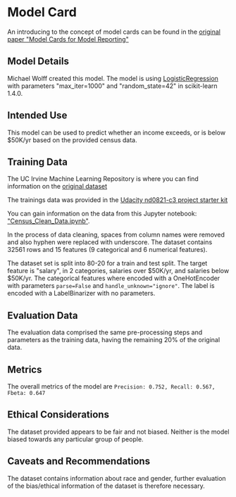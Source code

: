 # Model Card

An introducing to the concept of model cards can be found in the [original paper "Model Cards for Model Reporting"](https://arxiv.org/pdf/1810.03993.pdf)

## Model Details

Michael Wolff created this model. The model is using [LogisticRegression](https://scikit-learn.org/stable/modules/generated/sklearn.linear_model.LogisticRegression.html) with parameters "max_iter=1000" and "random_state=42" in scikit-learn 1.4.0. 

## Intended Use

This model can be used to predict whether an income exceeds, or is below $50K/yr based on the provided census data.

## Training Data

The UC Irvine Machine Learning Repository is where you can find information on the [original dataset](https://archive.ics.uci.edu/dataset/20/census+income)

The trainings data was provided in the [Udacity nd0821-c3 project starter kit](https://github.com/udacity/nd0821-c3-starter-code/blob/master/starter/data/census.csv)

You can gain information on the data from this Jupyter notebook: ["Census_Clean_Data.ipynb"](Census_Clean_Data.ipynb).

In the process of data cleaning, spaces from column names were removed and also hyphen were replaced with underscore.
The dataset contains 32561 rows and 15 features (9 categorical and 6 numerical features).

The dataset set is split into 80-20 for a train and test split. The target feature is "salary", in 2 categories, salaries over $50K/yr, and salaries below $50K/yr. 
The categorical features where encoded with a OneHotEncoder with parameters `parse=False` and `handle_unknown="ignore"`. The label is encoded with a LabelBinarizer with no parameters.

## Evaluation Data

The evaluation data comprised the same pre-processing steps and parameters as the training data, having the remaining 20% of the original data.

## Metrics

The overall metrics of the model are `Precision: 0.752, Recall: 0.567, Fbeta: 0.647`

## Ethical Considerations

The dataset provided appears to be fair and not biased. Neither is the model biased towards any particular group of people.

## Caveats and Recommendations

The dataset contains information about race and gender, further evaluation of the bias/ethical information of the dataset is therefore necessary.
